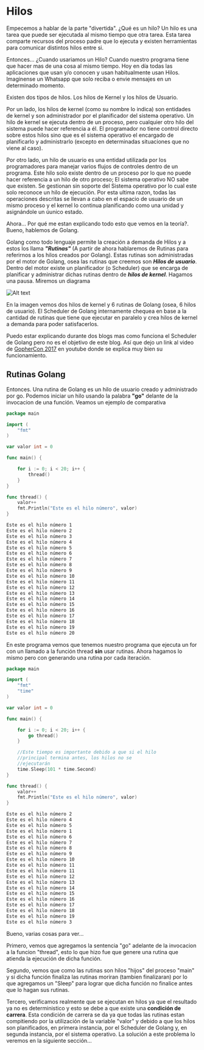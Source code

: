 # Hilos

Empecemos a hablar de la parte "divertida". ¿Qué es un hilo? Un hilo es una tarea que puede ser ejecutada al mismo tiempo que otra tarea. Esta tarea comparte recursos del proceso padre que lo ejecuta y existen herramientas para comunicar distintos hilos entre si.

Entonces... ¿Cuando usariamos un Hilo? Cuando nuestro programa tiene que hacer mas de una cosa al mismo tiempo. Hoy en día todas las aplicaciones que usan y/o conocen y usan habitualmente usan Hilos. Imaginense un Whatsapp que solo reciba o envie mensajes en un determinado momento.

Existen dos tipos de hilos. Los hilos de Kernel y los hilos de Usuario.

Por un lado, los hilos de kernel (como su nombre lo indica) son entidades de kernel y son administrador por el planificador del sistema operativo. Un hilo de kernel se ejecuta dentro de un proceso, pero cualquier otro hilo del sistema puede hacer referencia a él. El programador no tiene control directo sobre estos hilos sino que es el sistema operativo el encargado de planificarlo y administrarlo (excepto en determinadas situaciones que no viene al caso).

Por otro lado, un hilo de usuario es una entidad utilizada por los programadores para manejar varios flujos de controles dentro de un programa. Este hilo solo existe dentro de un proceso por lo que no puede hacer referencia a un hilo de otro proceso; El sistema operativo NO sabe que existen. Se gestionan sin soporte del Sistema operativo por lo cual este solo reconoce un hilo de ejecución. Por esta ultima razon, todas las operaciones descritas se llevan a cabo en el espacio de usuario de un mismo proceso y el kernel lo continua planificando como una unidad y asignándole un úunico estado.

Ahora... Por qué me estan explicando todo esto que vemos en la teoría?.
Bueno, hablemos de Golang.

Golang como todo lenguaje permite la creación a demanda de Hilos y a estos los llama ***"Rutinas"*** (A partir de ahora hablaremos de Rutinas para referirnos a los hilos creados por Golang). Estas rutinas son administradas por el motor de Golang, osea las rutinas que creemos son ***Hilos de usuario***. Dentro del motor existe un planificador (o Scheduler) que se encarga de planificar y administrar dichas rutinas dentro de ***hilos de kernel***. Hagamos una pausa. Miremos un diagrama

![Alt text](/img/threads-1.png "Threads 1")

En la imagen vemos dos hilos de kernel y 6 rutinas de Golang (osea, 6 hilos de usuario). El Scheduler de Golang internamente chequea en base a la cantidad de rutinas que tiene que ejecutar en paralelo y crea hilos de kernel a demanda para poder satisfacerlos.

Puedo estar explicando durante dos blogs mas como funciona el Scheduler de Golang pero no es el objetivo de este blog. Así que dejo un link al video de [GopherCon 2017](https://www.youtube.com/watch?v=KBZlN0izeiY&t=536s&ab_channel=GopherAcademy) en youtube donde se explica muy bien su funcionamiento.

## Rutinas Golang

Entonces. Una rutina de Golang es un hilo de usuario creado y administrado por go. Podemos iniciar un hilo usando la palabra **"go"** delante de la invocacion de una función. Veamos un ejemplo de comparativa

```go
package main

import (
	"fmt"
)

var valor int = 0

func main() {

	for i := 0; i < 20; i++ {
		thread()
	}
}

func thread() {
	valor++
	fmt.Println("Este es el hilo número", valor)
}
```

```txt
Este es el hilo número 1
Este es el hilo número 2
Este es el hilo número 3
Este es el hilo número 4
Este es el hilo número 5
Este es el hilo número 6
Este es el hilo número 7
Este es el hilo número 8
Este es el hilo número 9
Este es el hilo número 10
Este es el hilo número 11
Este es el hilo número 12
Este es el hilo número 13
Este es el hilo número 14
Este es el hilo número 15
Este es el hilo número 16
Este es el hilo número 17
Este es el hilo número 18
Este es el hilo número 19
Este es el hilo número 20
```

En este programa vemos que tenemos nuestro programa que ejecuta un for con un llamado a la función thread **sin** usar rutinas. Ahora hagamos lo mismo pero con generando una rutina por cada iteración.

```go
package main

import (
	"fmt"
	"time"
)

var valor int = 0

func main() {

	for i := 0; i < 20; i++ {
		go thread()
	}

	//Este tiempo es importante debido a que si el hilo
	//principal termina antes, los hilos no se
	//ejecutarán
	time.Sleep(101 * time.Second)
}

func thread() {
	valor++
	fmt.Println("Este es el hilo número", valor)
}
```

```txt
Este es el hilo número 2
Este es el hilo número 4
Este es el hilo número 5
Este es el hilo número 1
Este es el hilo número 6
Este es el hilo número 7
Este es el hilo número 8
Este es el hilo número 9
Este es el hilo número 10
Este es el hilo número 11
Este es el hilo número 11
Este es el hilo número 12
Este es el hilo número 13
Este es el hilo número 14
Este es el hilo número 15
Este es el hilo número 16
Este es el hilo número 17
Este es el hilo número 18
Este es el hilo número 19
Este es el hilo número 3
```

Bueno, varias cosas para ver...

Primero, vemos que agregamos la sentencia "go" adelante de la invocacion a la funcion "thread", esto lo que hizo fue que genere una rutina que atienda la ejecución de dicha función.

Segundo, vemos que como las rutinas son hilos "hijos" del proceso "main" y si dicha función finaliza las rutinas moriran (tambien finalizaran) por lo que agregamos un "Sleep" para lograr que dicha función no finalice antes que lo hagan sus rutinas.

Tercero, verificamos realmente que se ejecutan en hilos ya que el resultado ya no es deterministico y esto se debe a que existe una **condición de carrera**. Esta condición de carrera se da ya que todas las rutinas estan compitiendo por la utilización de la variable "valor" y debido a que los hilos son planificados, en primera instancia, por el Scheduler de Golang y, en segunda instancia, por el sistema operativo. La solución a este problema lo veremos en la siguiente sección...
